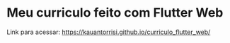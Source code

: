 # Meu curriculo feito com Flutter Web

Link para acessar: https://kauantorrisi.github.io/curriculo_flutter_web/
